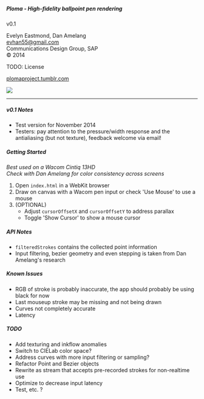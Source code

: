 ##### Ploma - High-fidelity ballpoint pen rendering
v0.1   

Evelyn Eastmond, Dan Amelang   
evhan55@gmail.com   
Communications Design Group, SAP  
&copy; 2014  
  
TODO: License  
  
[plomaproject.tumblr.com](http://plomaproject.tumblr.com)  
  
![](http://38.media.tumblr.com/2bd5a0e58685fc5f5e92ae5d67cd9da6/tumblr_ne0yxflMCX1tvh0uyo1_500.png)

------------

##### v0.1 Notes

* Test version for November 2014
* Testers: pay attention to the pressure/width response and the antialiasing (but not texture), feedback welcome via email!

##### Getting Started
*Best used on a Wacom Cintiq 13HD*  
*Check with Dan Amelang for color consistency across screens*

1. Open `index.html` in a WebKit browser
2. Draw on canvas with a Wacom pen input or check 'Use Mouse' to use a mouse
3. (OPTIONAL)
    * Adjust `cursorOffsetX` and `cursorOffsetY` to address parallax
    * Toggle 'Show Cursor' to show a mouse cursor

##### API Notes

* `filteredStrokes` contains the collected point information
* Input filtering, bezier geometry and even stepping is taken from Dan Amelang's research

##### Known Issues

* RGB of stroke is probably inaccurate, the app should probably be using black for now
* Last mouseup stroke may be missing and not being drawn
* Curves not completely accurate
* Latency

##### TODO

* Add texturing and inkflow anomalies
* Switch to CIELab color space?
* Address curves with more input filtering or sampling?
* Refactor Point and Bezier objects
* Rewrite as stream that accepts pre-recorded strokes for non-realtime use
* Optimize to decrease input latency
* Test, etc. ?
